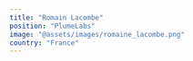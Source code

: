 ```yaml
---
title: "Romain Lacombe"
position: "PlumeLabs"
image: "@assets/images/romaine_lacombe.png"
country: "France"
---
```


